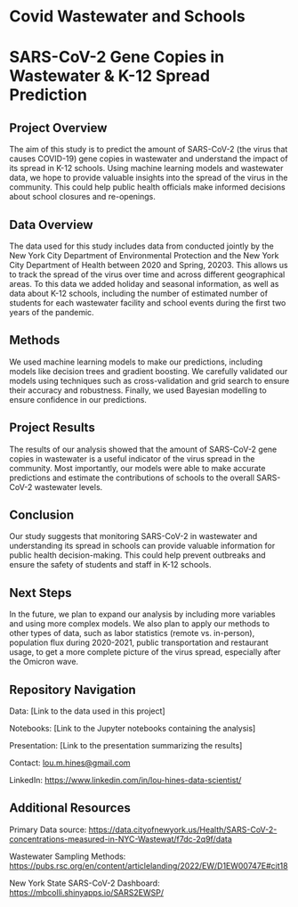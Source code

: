 # Covid Wastewater and Schools

# SARS-CoV-2 Gene Copies in Wastewater & K-12 Spread Prediction

## Project Overview 

The aim of this study is to predict the amount of SARS-CoV-2 (the virus that causes COVID-19) gene copies in wastewater and understand the impact of its spread in K-12 schools. Using machine learning models and wastewater data, we hope to provide valuable insights into the spread of the virus in the community. This could help public health officials make informed decisions about school closures and re-openings.

## Data Overview 

The data used for this study includes data from conducted jointly by the New York City Department of Environmental Protection and the New York City Department of Health between 2020 and Spring, 20203. This allows us to track the spread of the virus over time and across different geographical areas. To this data we added holiday and seasonal information, as well as data about K-12 schools, including the number of estimated number of students for each wastewater facility and school events during the first two years of the pandemic.

## Methods 

We used machine learning models to make our predictions, including models like decision trees and gradient boosting. We carefully validated our models using techniques such as cross-validation and grid search to ensure their accuracy and robustness. Finally, we used Bayesian modelling to ensure confidence in our predictions.

## Project Results 

The results of our analysis showed that the amount of SARS-CoV-2 gene copies in wastewater is a useful indicator of the virus spread in the community. Most importantly, our models were able to make accurate predictions and estimate the contributions of schools to the overall SARS-CoV-2 wastewater levels.

## Conclusion 

Our study suggests that monitoring SARS-CoV-2 in wastewater and understanding its spread in schools can provide valuable information for public health decision-making. This could help prevent outbreaks and ensure the safety of students and staff in K-12 schools.

## Next Steps 

In the future, we plan to expand our analysis by including more variables and using more complex models. We also plan to apply our methods to other types of data, such as labor statistics (remote vs. in-person), population flux during 2020-2021, public transportation and restaurant usage, to get a more complete picture of the virus spread, especially after the Omicron wave.

## Repository Navigation 

Data: [Link to the data used in this project]

Notebooks: [Link to the Jupyter notebooks containing the analysis]

Presentation: [Link to the presentation summarizing the results]

Contact: lou.m.hines@gmail.com

LinkedIn: https://www.linkedin.com/in/lou-hines-data-scientist/


## Additional Resources 

Primary Data source: https://data.cityofnewyork.us/Health/SARS-CoV-2-concentrations-measured-in-NYC-Wastewat/f7dc-2q9f/data

Wastewater Sampling Methods: https://pubs.rsc.org/en/content/articlelanding/2022/EW/D1EW00747E#cit18

New York State SARS-CoV-2 Dashboard: https://mbcolli.shinyapps.io/SARS2EWSP/



